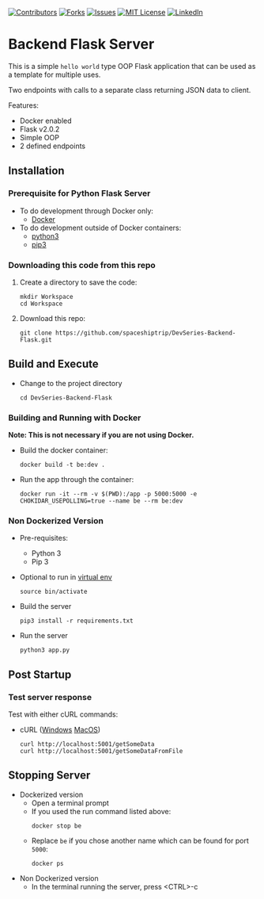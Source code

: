 
<!-- PROJECT SHIELDS -->
<!--
*** I'm using markdown "reference style" links for readability.
*** Reference links are enclosed in brackets [ ] instead of parentheses ( ).
*** See the bottom of this document for the declaration of the reference variables
*** for contributors-url, forks-url, etc. This is an optional, concise syntax you may use.
*** https://www.markdownguide.org/basic-syntax/#reference-style-links
-->
[![Contributors][contributors-shield]][contributors-url]
[![Forks][forks-shield]][forks-url]
[![Issues][issues-shield]][issues-url]
[![MIT License][license-shield]][license-url]
[![LinkedIn][linkedin-shield]][linkedin-url]



# Backend Flask Server

This is a simple `hello world` type OOP Flask application that can be used as a template for multiple uses.

Two endpoints with calls to a separate class returning JSON data to client.

Features:
* Docker enabled
* Flask v2.0.2
* Simple OOP
* 2 defined endpoints

## Installation

### Prerequisite for Python Flask Server
* To do development through Docker only:
  * [Docker](https://docs.docker.com/get-docker/)
* To do development outside of Docker containers:
  * [python3](https://www.python.org/downloads/)
  * [pip3](https://www.activestate.com/resources/quick-reads/how-to-install-and-use-pip3/)

### Downloading this code from this repo
1. Create a directory to save the code:
   ```
   mkdir Workspace
   cd Workspace
   ```
2. Download this repo:
   ```
   git clone https://github.com/spaceshiptrip/DevSeries-Backend-Flask.git
   ```

## Build and Execute
* Change to the project directory
  ```
  cd DevSeries-Backend-Flask
  ```

### Building and Running with Docker
**Note: This is not necessary if you are not using Docker.**

* Build the docker container:
  ```
  docker build -t be:dev .
  ```

* Run the app through the container:
  ```
  docker run -it --rm -v $(PWD):/app -p 5000:5000 -e CHOKIDAR_USEPOLLING=true --name be --rm be:dev
  ```

### Non Dockerized Version
* Pre-requisites: 
  * Python 3
  * Pip 3

* Optional to run in [virtual env](https://docs.python-guide.org/dev/virtualenvs/)
  ```
  source bin/activate
  ```

* Build the server
  ```
  pip3 install -r requirements.txt
  ```
* Run the server
  ```
  python3 app.py
  ```
## Post Startup

### Test server response
Test with either cURL commands:

* cURL ([Windows](https://stackoverflow.com/questions/9507353/how-do-i-install-and-use-curl-on-windows)  [MacOS](https://idratherbewriting.com/learnapidoc/docapis_install_curl.html#:~:text=at%20paligo.net.-,Install%20curl%20on%20Mac,curl%20is%20probably%20already%20installed.))
  ```
  curl http://localhost:5001/getSomeData
  curl http://localhost:5001/getSomeDataFromFile
  ```

## Stopping Server
* Dockerized version
  * Open a terminal prompt
  * If you used the run command listed above:
    ```
    docker stop be
    ```
  * Replace `be` if you chose another name which can be found for port `5000`:
    ```
    docker ps
    ```
* Non Dockerized version
  * In the terminal running the server, press \<CTRL\>-c

<!-- MARKDOWN LINKS & IMAGES -->
<!-- https://www.markdownguide.org/basic-syntax/#reference-style-links -->
[contributors-shield]: https://img.shields.io/github/issues/spaceshiptrip/DevSeries-Backend-Flask?style=for-the-badge
[contributors-url]: https://github.com/spaceshiptrip/TechInterview-Backend/graphs/contributors
[forks-shield]: https://img.shields.io/github/forks/spaceshiptrip/DevSeries-Backend-Flask?style=for-the-badge
[forks-url]: https://github.com/spaceshiptrip/TechInterview-Backend/network/members
[issues-shield]: https://img.shields.io/github/issues/spaceshiptrip/DevSeries-Backend-Flask?style=for-the-badge
[issues-url]: https://github.com/spaceshiptrip/TechInterview-Backend/issues
[license-shield]: https://img.shields.io/github/license/spaceshiptrip/DevSeries-Backend-Flask?style=for-the-badge
[license-url]: https://github.com/spaceshiptrip/DevSeries-Backend-Flask/blob/main/LICENSE
[linkedin-shield]: https://img.shields.io/badge/-LinkedIn-black.svg?style=for-the-badge&logo=linkedin&colorB=555
[linkedin-url]: https://www.linkedin.com/in/jaytorres-robotics/
[product-screenshot]: images/screenshot.png
